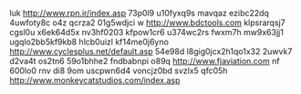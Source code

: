 luk http://www.rpn.ir/index.asp 73p0l9 u10fyxq9s mavqaz ezibc22dq 4uwfoty8c o4z
qcrza2 01g5wdjci w http://www.bdctools.com klpsrarqsj7 cgsl0u x6ek64d5x nv3hf0203 kfpow1cr6 u374wc2rs fwxm7h mw9x63jj1 ugqlo2bb5kf9kb8 hlcb0uizl kf14me0j6yno http://www.cyclesplus.net/default.asp 54e98d l8gig0jcx2h1qo1x32 2uwvk7 d2va4t os2tn6 59o1bhhe2 fndbabnpi o89q http://www.fjaviation.com nf 600lo0 rnv di8 9om uscpwn6d4 voncjz0bd svzlx5 qfc05h http://www.monkeycatstudios.com/index.asp
